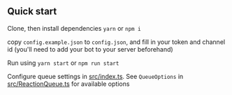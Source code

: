 ## Quick start
Clone, then install dependencies `yarn` or `npm i`

copy `config.example.json` to `config.json`, and fill in your token and channel id (you'll need to add your bot to your server beforehand)

Run using `yarn start` or `npm run start`

Configure queue settings in [src/index.ts](src/index.ts). See `QueueOptions` in [src/ReactionQueue.ts](src/ReactionQueue.ts) for available options